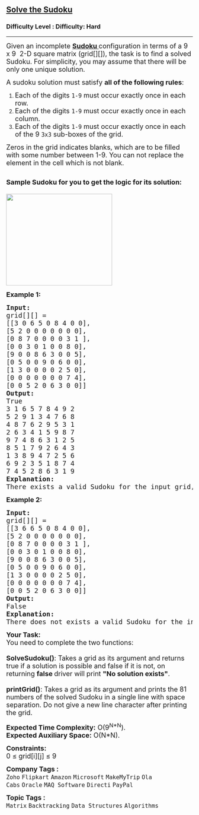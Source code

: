 <h2><a href="https://www.geeksforgeeks.org/problems/solve-the-sudoku-1587115621/1?page=1&category=Backtracking&sortBy=submissions">Solve the Sudoku</a></h2><h3>Difficulty Level : Difficulty: Hard</h3><hr><div class="problems_problem_content__Xm_eO"><p><span style="font-size: 18px;">Given an&nbsp;incomplete <a href="https://en.wikipedia.org/wiki/Sudoku"><strong>Sudoku&nbsp;</strong></a>configuration in terms of a 9 x 9 &nbsp;2-D square matrix (grid[][]), the task is to find a solved Sudoku. For simplicity, you may assume that there will be only one unique solution.</span></p>
<p><span style="font-size: 18px;">A sudoku solution must satisfy&nbsp;<strong>all of the following rules</strong>:</span></p>
<ol>
<li><span style="font-size: 18px;">Each of the digits&nbsp;<code>1-9</code>&nbsp;must occur exactly once in each row.</span></li>
<li><span style="font-size: 18px;">Each of the digits&nbsp;<code>1-9</code>&nbsp;must occur exactly once in each column.</span></li>
<li><span style="font-size: 18px;">Each of the digits&nbsp;<code>1-9</code>&nbsp;must occur exactly once in each of the 9&nbsp;<code>3x3</code>&nbsp;sub-boxes of the grid.</span></li>
</ol>
<p><span style="font-size: 18px;">Zeros in the grid indicates blanks, which are to be filled with some number between 1-9. You can not replace the element in the cell which is not blank. </span></p>
<p><br><span style="font-size: 18px;"><strong>Sample Sudoku for you to get the logic for its solution:</strong><br><br><img style="height: 247px; width: 286px;" src="https://contribute.geeksforgeeks.org/wp-content/uploads/sudoku.png" alt=""></span></p>
<p><strong><span style="font-size: 18px;">Example 1:</span></strong></p>
<pre><strong><span style="font-size: 18px;">Input:
</span></strong><span style="font-size: 18px;">grid[][] = 
[[3 0 6 5 0 8 4 0 0],
[5 2 0 0 0 0 0 0 0],
[0 8 7 0 0 0 0 3 1 ],</span>
<span style="font-size: 18px;">[0 0 3 0 1 0 0 8 0],
[9 0 0 8 6 3 0 0 5],
[0 5 0 0 9 0 6 0 0],
[1 3 0 0 0 0 2 5 0],
[0 0 0 0 0 0 0 7 4],
[0 0 5 2 0 6 3 0 0]]
<strong>Output:<br></strong>True
3 1 6 5 7 8 4 9 2
5 2 9 1 3 4 7 6 8
4 8 7 6 2 9 5 3 1
2 6 3 4 1 5 9 8 7
9 7 4 8 6 3 1 2 5
8 5 1 7 9 2 6 4 3
1 3 8 9 4 7 2 5 6
6 9 2 3 5 1 8 7 4
7 4 5 2 8 6 3 1 9<br><strong>Explanation:</strong> <br>There exists a valid Sudoku for the input grid, which is shown in output.
</span></pre>
<p><strong><span style="font-size: 18px;">Example 2:</span></strong></p>
<pre><strong><span style="font-size: 18px;">Input:
</span></strong><span style="font-size: 18px;">grid[][] = 
[[3 6 6 5 0 8 4 0 0],
[5 2 0 0 0 0 0 0 0],
[0 8 7 0 0 0 0 3 1 ],</span>
<span style="font-size: 18px;">[0 0 3 0 1 0 0 8 0],
[9 0 0 8 6 3 0 0 5],
[0 5 0 0 9 0 6 0 0],
[1 3 0 0 0 0 2 5 0],
[0 0 0 0 0 0 0 7 4],
[0 0 5 2 0 6 3 0 0]]
<strong>Output:<br></strong>False<br><strong>Explanation:</strong> <br>There does not exists a valid Sudoku for the input grid, since there are two 6s in the first row. Which cannot replaced.</span></pre>
<p><span style="font-size: 18px;"><strong>Your Task:</strong><br>You need to complete the two functions:<br><br></span><span style="font-size: 18px;"><strong>SolveSudoku()</strong>: Takes a grid as its argument and returns true if a solution is possible and false if it is not, on returning <strong>false </strong>driver will print <strong>"No solution exists"</strong>.<br><br><strong>printGrid()</strong>: Takes a grid as its argument and prints the 81 numbers of the solved Sudoku in a single line with space separation. Do not give a new line character after printing the grid.</span></p>
<p><span style="font-size: 18px;"><strong>Expected Time Complexity:</strong>&nbsp;O(9<sup>N*N</sup>).<br><strong>Expected Auxiliary Space:</strong>&nbsp;O(N*N).</span></p>
<p><span style="font-size: 18px;"><strong>Constraints:</strong><br>0 ≤ grid[i][j] ≤ 9</span></p></div><p><span style=font-size:18px><strong>Company Tags : </strong><br><code>Zoho</code>&nbsp;<code>Flipkart</code>&nbsp;<code>Amazon</code>&nbsp;<code>Microsoft</code>&nbsp;<code>MakeMyTrip</code>&nbsp;<code>Ola Cabs</code>&nbsp;<code>Oracle</code>&nbsp;<code>MAQ Software</code>&nbsp;<code>Directi</code>&nbsp;<code>PayPal</code>&nbsp;<br><p><span style=font-size:18px><strong>Topic Tags : </strong><br><code>Matrix</code>&nbsp;<code>Backtracking</code>&nbsp;<code>Data Structures</code>&nbsp;<code>Algorithms</code>&nbsp;